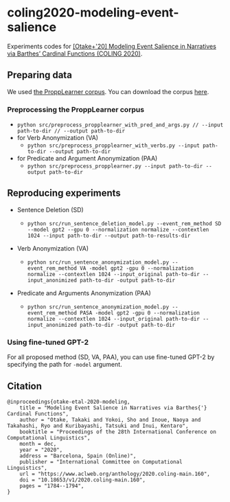 # coling2020-modeling-event-salience
Experiments codes for [[Otake+'20] Modeling Event Salience in Narratives via Barthes’ Cardinal Functions (COLING 2020)]( https://www.aclweb.org/anthology/2020.coling-main.160/).

## Preparing data
We used [the ProppLearner corpus](https://academic.oup.com/dsh/article/32/2/284/2957394).
You can download the corpus [here](https://dspace.mit.edu/handle/1721.1/100054?show=full).

### Preprocessing the ProppLearner corpus
- ```python src/preprocess_propplearner_with_pred_and_args.py // --input path-to-dir // --output path-to-dir```
- for Verb Anonymization (VA)
    - `python src/preprocess_propplearner_with_verbs.py --input path-to-dir --output path-to-dir`
- for Predicate and Argument Anonymization (PAA)
    - `python src/preprocess_propplearner.py --input path-to-dir --output path-to-dir`

## Reproducing experiments
- Sentence Deletion (SD)
    - `python src/run_sentence_deletion_model.py --event_rem_method SD --model gpt2 --gpu 0 --normalization normalize --contextlen 1024 --input path-to-dir --output path-to-results-dir`

- Verb Anonymization (VA)
    - `python src/run_sentence_anonymization_model.py --event_rem_method VA -model gpt2 -gpu 0 --normalization normalize --contextlen 1024 --input_original path-to-dir --input_anonimized path-to-dir -output path-to-dir`

- Predicate and Arguments Anonymization (PAA)
    - `python src/run_sentence_anonymization_model.py --event_rem_method PASA -model gpt2 -gpu 0 --normalization normalize --contextlen 1024 --input_original path-to-dir --input_anonimized path-to-dir -output path-to-dir`

### Using fine-tuned GPT-2
For all proposed method (SD, VA, PAA), you can use fine-tuned GPT-2 by specifying the path for `-model` argument.

## Citation
```
@inproceedings{otake-etal-2020-modeling,
    title = "Modeling Event Salience in Narratives via Barthes{'} Cardinal Functions",
    author = "Otake, Takaki and Yokoi, Sho and Inoue, Naoya and Takahashi, Ryo and Kuribayashi, Tatsuki and Inui, Kentaro",
    booktitle = "Proceedings of the 28th International Conference on Computational Linguistics",
    month = dec,
    year = "2020",
    address = "Barcelona, Spain (Online)",
    publisher = "International Committee on Computational Linguistics",
    url = "https://www.aclweb.org/anthology/2020.coling-main.160",
    doi = "10.18653/v1/2020.coling-main.160",
    pages = "1784--1794",
}
```
